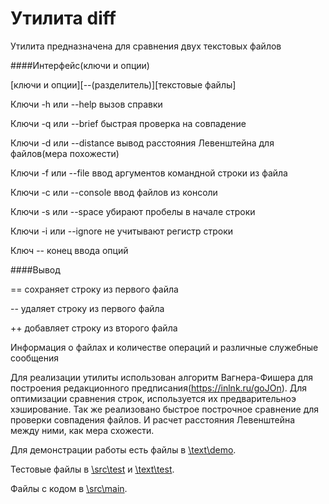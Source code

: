 # Утилита diff

Утилита предназначена для сравнения двух текстовых файлов

####Интерфейс(ключи и опции)

[ключи и опции][--(разделитель)][текстовые файлы]

Ключи -h или --help вызов справки

Ключи -q или --brief быстрая проверка на совпадение

Ключи -d или --distance вывод расстояния Левенштейна для файлов(мера похожести)

Ключи -f или --file ввод аргументов командной строки из файла

Ключи -c или --console ввод файлов из консоли

Ключи -s или --space убирают пробелы в начале строки

Ключи -i или --ignore не учитывают регистр строки

Ключ -- конец ввода опций

####Вывод

== сохраняет строку из первого файла

-- удаляет строку из первого файла

++ добавляет строку из второго файла

Информация о файлах и количестве операций и различные служебные сообщения

Для реализации утилиты использован алгоритм Вагнера-Фишера для построения редакционного предписания(https://inlnk.ru/goJOn). 
Для оптимизации сравнения строк, используется их предварительноэ хэширование.
Так же реализовано быстрое построчное сравнение для проверки совпадения файлов.
И расчет расстояния Левенштейна между ними, как мера схожести. 

Для демонстрации работы есть файлы в [\text\demo](\text\demo).

Тестовые файлы в [\src\test](\src\test) и [\text\test](\text\test).

Файлы с кодом в [\src\main](\src\main).
